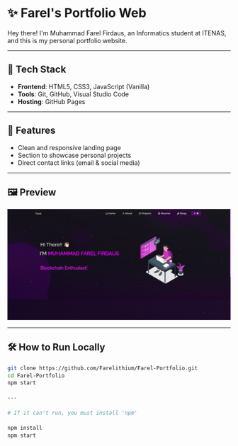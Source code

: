# ✨ Farel's Portfolio Web

Hey there! I'm Muhammad Farel Firdaus, an Informatics student at ITENAS, and this is my personal portfolio website.  

---

## 🚀 Tech Stack

- **Frontend**: HTML5, CSS3, JavaScript (Vanilla)
- **Tools**: Git, GitHub, Visual Studio Code
- **Hosting**: GitHub Pages

---

## 🧩 Features

- Clean and responsive landing page
- Section to showcase personal projects
- Direct contact links (email & social media)

---

## 🖼️ Preview

![Preview](Images/preview-web.png)  

---

## 🛠 How to Run Locally

```bash
git clone https://github.com/Farelithium/Farel-Portfolio.git
cd Farel-Portfolio
npm start

---

# If it can't run, you must install 'npm'

npm install
npm start